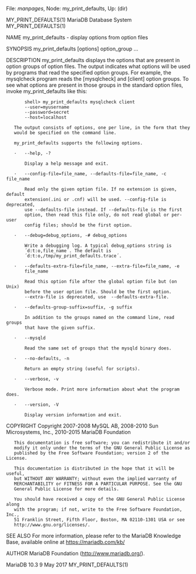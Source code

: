 File: *manpages*,  Node: my_print_defaults,  Up: (dir)

MY_PRINT_DEFAULTS(1)        MariaDB Database System       MY_PRINT_DEFAULTS(1)



NAME
       my_print_defaults - display options from option files

SYNOPSIS
       my_print_defaults [options] option_group ...

DESCRIPTION
       my_print_defaults displays the options that are present in option
       groups of option files. The output indicates what options will be used
       by programs that read the specified option groups. For example, the
       mysqlcheck program reads the [mysqlcheck] and [client] option groups.
       To see what options are present in those groups in the standard option
       files, invoke my_print_defaults like this:

           shell> my_print_defaults mysqlcheck client
           --user=myusername
           --password=secret
           --host=localhost

       The output consists of options, one per line, in the form that they
       would be specified on the command line.

       my_print_defaults supports the following options.

       ·   --help, -?

           Display a help message and exit.

       ·   --config-file=file_name, --defaults-file=file_name, -c file_name

           Read only the given option file. If no extension is given, default
           extension(.ini or .cnf) will be used. --config-file is deprecated,
           use --defaults-file instead. If --defaults-file is the first
           option, then read this file only, do not read global or per-user
           config files; should be the first option.

       ·   --debug=debug_options, -# debug_options

           Write a debugging log. A typical debug_options string is
           ´d:t:o,file_name´. The default is
           ´d:t:o,/tmp/my_print_defaults.trace´.

       ·   --defaults-extra-file=file_name, --extra-file=file_name, -e
           file_name

           Read this option file after the global option file but (on Unix)
           before the user option file. Should be the first option.
           --extra-file is deprecated, use  --defaults-extra-file.

       ·   --defaults-group-suffix=suffix, -g suffix

           In addition to the groups named on the command line, read groups
           that have the given suffix.

       ·   --mysqld

           Read the same set of groups that the mysqld binary does.

       ·   --no-defaults, -n

           Return an empty string (useful for scripts).

       ·   --verbose, -v

           Verbose mode. Print more information about what the program does.

       ·   --version, -V

           Display version information and exit.

COPYRIGHT
       Copyright 2007-2008 MySQL AB, 2008-2010 Sun Microsystems, Inc.,
       2010-2015 MariaDB Foundation

       This documentation is free software; you can redistribute it and/or
       modify it only under the terms of the GNU General Public License as
       published by the Free Software Foundation; version 2 of the License.

       This documentation is distributed in the hope that it will be useful,
       but WITHOUT ANY WARRANTY; without even the implied warranty of
       MERCHANTABILITY or FITNESS FOR A PARTICULAR PURPOSE. See the GNU
       General Public License for more details.

       You should have received a copy of the GNU General Public License along
       with the program; if not, write to the Free Software Foundation, Inc.,
       51 Franklin Street, Fifth Floor, Boston, MA 02110-1301 USA or see
       http://www.gnu.org/licenses/.


SEE ALSO
       For more information, please refer to the MariaDB Knowledge Base,
       available online at https://mariadb.com/kb/

AUTHOR
       MariaDB Foundation (http://www.mariadb.org/).



MariaDB 10.3                      9 May 2017              MY_PRINT_DEFAULTS(1)
